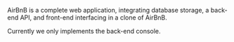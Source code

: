 AirBnB is a complete web application, integrating database storage, a back-end API, and front-end interfacing in a clone of AirBnB.

 Currently we only implements the back-end console.

 
